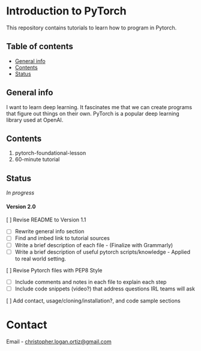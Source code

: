 # Introduction to PyTorch
This repository contains tutorials to learn how to program in Pytorch.


## Table of contents
* [General info](#general-info)
* [Contents](#Databases)
* [Status](#status)

## General info
I want to learn deep learning. It fascinates me that we can create programs that figure out things on their own. PyTorch is a popular deep learning library used at OpenAI.

## Contents
1. pytorch-foundational-lesson
2. 60-minute tutorial

## Status
_In progress_

#### Version 2.0
[ ] Revise README to Version 1.1
* [ ] Rewrite general info section
* [ ] Find and imbed link to tutorial sources
* [ ] Write a brief description of each file - (Finalize with Grammarly)
* [ ] Write a brief description of useful pytorch scripts/knowledge - Applied to real world setting.

[ ] Revise Pytorch files with PEP8 Style
* [ ] Include comments and notes in each file to explain each step
* [ ] Include code snippets (video?) that address questions IRL teams will ask

[ ] Add contact, usage/cloning/installation?, and code sample sections

# Contact
Email - christopher.logan.ortiz@gmail.com


